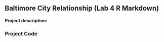 ## Baltimore City Relationship (Lab 4 R Markdown)

**Project description:** 


### Project Code

```r


```


